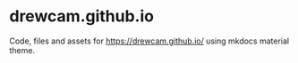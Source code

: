 # drewcam.github.io

Code, files and assets for <https://drewcam.github.io/> using mkdocs material theme.
